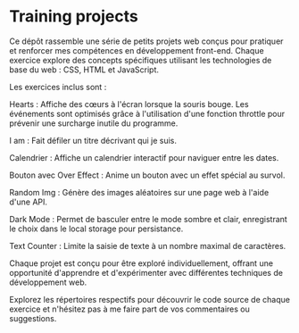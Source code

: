 # Training projects

Ce dépôt rassemble une série de petits projets web conçus pour pratiquer et renforcer mes compétences en développement front-end. Chaque exercice explore des concepts spécifiques utilisant les technologies de base du web : CSS, HTML et JavaScript.

Les exercices inclus sont :

Hearts : Affiche des cœurs à l'écran lorsque la souris bouge. Les événements sont optimisés grâce à l'utilisation d'une fonction throttle pour prévenir une surcharge inutile du programme.

I am : Fait défiler un titre décrivant qui je suis.

Calendrier : Affiche un calendrier interactif pour naviguer entre les dates.

Bouton avec Over Effect : Anime un bouton avec un effet spécial au survol.

Random Img : Génère des images aléatoires sur une page web à l'aide d'une API.

Dark Mode : Permet de basculer entre le mode sombre et clair, enregistrant le choix dans le local storage pour persistance.

Text Counter : Limite la saisie de texte à un nombre maximal de caractères.

Chaque projet est conçu pour être exploré individuellement, offrant une opportunité d'apprendre et d'expérimenter avec différentes techniques de développement web.

Explorez les répertoires respectifs pour découvrir le code source de chaque exercice et n'hésitez pas à me faire part de vos commentaires ou suggestions.